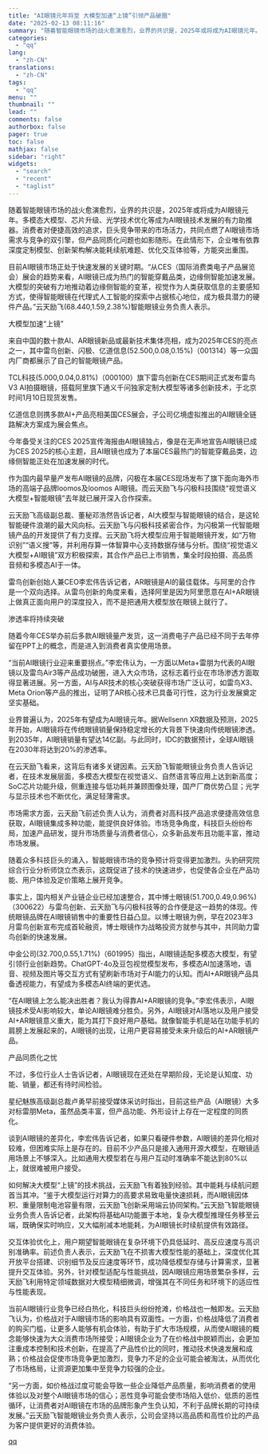 ```yaml
---
title: "AI眼镜元年将至 大模型加速“上镜”引领产品破圈"
date: "2025-02-13 08:11:16"
summary: "随着智能眼镜市场的战火愈演愈烈，业界的共识是，2025年或将成为AI眼镜元年。多模态大模型、芯片升..."
categories:
  - "qq"
lang:
  - "zh-CN"
translations:
  - "zh-CN"
tags:
  - "qq"
menu: ""
thumbnail: ""
lead: ""
comments: false
authorbox: false
pager: true
toc: false
mathjax: false
sidebar: "right"
widgets:
  - "search"
  - "recent"
  - "taglist"
---
```


随着智能眼镜市场的战火愈演愈烈，业界的共识是，2025年或将成为AI眼镜元年。多模态大模型、芯片升级、光学技术优化等成为AI眼镜技术发展的有力助推器。消费者对便捷高效的追求，巨头竞争带来的市场活力，共同点燃了AI眼镜市场需求与竞争的双引擎，但产品同质化问题也如影随形。在此情形下，企业唯有依靠深度定制模型、创新架构解决能耗续航难题、优化交互体验等，方能突出重围。

目前AI眼镜市场正处于快速发展的关键时期。“从CES（国际消费类电子产品展览会）展会的趋势来看，AI眼镜已成为热门的智能穿戴品类，边缘侧智能加速发展。大模型的突破有力地推动着边缘侧智能的变革，视觉作为人类获取信息的主要感知方式，使得智能眼镜在代理式人工智能的探索中占据核心地位，成为极具潜力的硬件产品。”云天励飞(68.440,1.59,2.38%)智能眼镜业务负责人表示。

大模型加速“上镜”

来自中国的数十款AI、AR眼镜新品或最新技术集体亮相，成为2025年CES的亮点之一，其中雷鸟创新、闪极、亿道信息(52.500,0.08,0.15%)（001314）等一众国内厂商都展示了自己的智能眼镜产品。

TCL科技(5.000,0.04,0.81%)（000100）旗下雷鸟创新在CES期间正式发布雷鸟V3 AI拍摄眼镜，搭载阿里旗下通义千问独家定制大模型等诸多创新技术，于北京时间1月10日现货发售。

亿道信息则携多款AI+产品亮相美国CES展会，子公司亿境虚拟推出的AI眼镜全链路解决方案成为展会焦点。

今年备受关注的CES 2025宣传海报由AI眼镜独占，像是在无声地宣告AI眼镜已成为CES 2025的核心主题，且AI眼镜也成为了本届CES最热门的智能穿戴品类，边缘侧智能正处在加速发展的时代。

作为国内最早量产发布AI眼镜的品牌，闪极在本届CES现场发布了旗下面向海外市场的高端子品牌loomos及loomos AI眼镜。而云天励飞与闪极科技围绕“视觉语义大模型+智能眼镜”去年就已展开深入合作探索。

云天励飞高级副总裁、董秘邓浩然告诉记者，AI大模型与智能眼镜的结合，是这轮智能硬件浪潮的最大风向标。云天励飞与闪极科技紧密合作，为闪极第一代智能眼镜产品的开发提供了有力支撑。云天励飞将大模型应用于智能眼镜开发，如“万物识别”“语义搜”等，并利用存算一体智算中心支持数据存储与分析。围绕“视觉语义大模型+AI眼镜”双方积极探索，其合作产品已上市销售，集全时段拍摄、高品质音频和多模态AI于一体。

雷鸟创新创始人兼CEO李宏伟告诉记者，AR眼镜是AI的最佳载体。与阿里的合作是一个双向选择。从雷鸟创新的角度来看，选择阿里是因为阿里愿意在AI+AR眼镜上做真正面向用户的深度投入，而不是把通用大模型放在眼镜上就行了。

渗透率将持续突破

随着今年CES举办前后多款AI眼镜量产发货，这一消费电子产品已经不同于去年停留在PPT上的概念，而是进入到消费者真实使用场景。

“当前AI眼镜行业迎来重要拐点。”李宏伟认为，一方面以Meta+雷朋为代表的AI眼镜以及雷鸟Air3等产品成功破圈，进入大众市场，这标志着行业在市场渗透方面取得显著进展。另一方面，AI与AR技术的核心突破获得市场广泛认可，如雷鸟X3、Meta Orion等产品的推出，证明了AR核心技术已具备可行性，这为行业发展奠定坚实基础。

业界普遍认为，2025年有望成为AI眼镜元年。据Wellsenn XR数据及预测，2025年开始，AI眼镜将在传统眼镜销量保持稳定增长的大背景下快速向传统眼镜渗透。到2035年，AI眼镜销量有望达14亿副。与此同时，IDC的数据预计，全球AI眼镜在2030年将达到20%的渗透率。

在云天励飞看来，这背后有诸多关键因素。云天励飞智能眼镜业务负责人告诉记者，在技术发展层面，多模态大模型在视觉语义、自然语言等应用上达到新高度；SoC芯片功能升级，侧重连接与低功耗并兼顾图像处理，国产厂商优势凸显；光学与显示技术也不断优化，满足轻薄需求。

市场需求方面，云天励飞前述负责人认为，消费者对高科技产品追求便捷高效信息获取，AI眼镜集成多种功能，能提供良好体验。市场竞争角度，科技巨头纷纷布局，加速产品研发，提升市场质量与消费者信心，众多新品发布且功能丰富，推动市场发展。

随着众多科技巨头的涌入，智能眼镜市场的竞争预计将变得更加激烈。头豹研究院综合行业分析师饶立杰表示，这既促进了技术的快速进步，也促使各企业在产品功能、用户体验及定价策略上展开竞争。

事实上，国内相关产业链企业已经加速整合，其中博士眼镜(51.700,0.49,0.96%)（300622）与雷鸟创新、云天励飞与闪极科技等的合作便是这一趋势的体现。传统眼镜品牌在AI眼镜销售中的重要性日益凸显。以博士眼镜为例，早在2023年3月雷鸟创新宣布完成首轮融资，博士眼镜作为战略投资方就参与其中，共同助力雷鸟创新的快速发展。

中金公司(32.700,0.55,1.71%)（601995）指出，AI眼镜适配多模态大模型，有望引领行业创新趋势。ChatGPT-4o及豆包视觉模型发布，多模态AI加速落地，语音、视频及图片等交互方式有望刷新市场对于AI能力的认知。而AI+AR眼镜产品具备透视能力，有望成为多模态AI终端的更优选。

“在AI眼镜上怎么能决出胜者？我认为得靠AI+AR眼镜的竞争。”李宏伟表示，AI眼镜技术受AI影响较大，单论AI眼镜难分胜负。另外，AI眼镜对AI落地以及用户接受AI+AR眼镜意义重大，能为其打下良好用户基础。就像智能手机是站在功能手机的肩膀上发展起来的，AI眼镜的出现，让用户更容易接受未来升级后的AI+AR眼镜产品。

产品同质化之忧

不过，多位行业人士告诉记者，AI眼镜现在还处在早期阶段，无论是认知度、功能、销量，都还有待时间检验。

星纪魅族高级副总裁卢勇早前接受媒体采访时指出，目前这些产品（AI眼镜）大多对标雷朋Meta，虽然品类丰富，但产品功能、外形设计上存在一定程度的同质化。

谈到AI眼镜的差异化，李宏伟告诉记者，如果只看硬件参数，AI眼镜的差异化相对较难，但困难实际上是存在的。目前不少产品只是接入通用开源大模型，在眼镜适用场景上不够深入。比如通用大模型若在与用户互动时准确率不能达到80%以上，就很难被用户接受。

如何解决大模型“上镜”的技术挑战，云天励飞有着独到经验。其中能耗与续航问题首当其冲。“鉴于大模型运行对算力的高要求易致电量快速损耗，而AI眼镜因体积、重量限制电池容量有限，云天励飞创新采用端云协同架构。”云天励飞智能眼镜业务负责人告诉记者，此架构将基础AI功能置于本地，复杂大模型推理任务移至云端，既确保实时响应，又大幅削减本地能耗，为AI眼镜长时续航提供有效路径。

交互体验优化上，用户期望智能眼镜在复杂环境下仍具低延时、高反应速度与高识别准确率。前述负责人表示，云天励飞在不损害大模型性能的基础上，深度优化其开放平台搭建、识别细节及反应速度等环节，成功降低模型存储与计算需求，显著提升交互体验。另外，针对模型适配与性能挑战，因AI眼镜应用场景繁杂多样，云天励飞利用特定领域数据对大模型精细微调，增强其在不同任务和环境下的适应性与性能表现。

当前AI眼镜行业竞争已经白热化，科技巨头纷纷抢滩，价格战也一触即发。云天励飞认为，价格战对于AI眼镜市场的影响具有双面性。一方面，价格战降低了消费者的购买门槛，让更多人能够有机会体验，有助于扩大市场规模，从而使AI眼镜的概念能够快速为大众消费市场所接受；AI眼镜企业为了在价格战中脱颖而出，会更加注重成本控制和技术创新，在提高了产品性价比的同时，推动技术快速发展和成熟；价格战会促使市场竞争更加激烈，竞争力不足的企业可能会被淘汰，从而优化了市场格局，让资源更加集中至竞争力较强的企业。

“另一方面，如价格战过度可能会导致一些企业降低产品质量，影响消费者的使用体验以及对整个AI眼镜市场的信心；恶性竞争可能会使市场陷入低价、低质的恶性循环，让消费者对AI眼镜在市场的品牌形象产生负认知，不利于品牌长期的可持续发展。”云天励飞智能眼镜业务负责人表示，公司会坚持以高品质和高性价比的产品为客户提供更好的消费体验。

[qq](https://new.qq.com/rain/a/20250213A018NY00)
